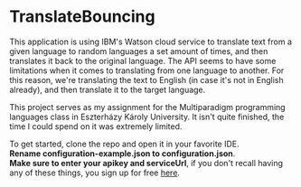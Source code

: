 # TranslateBouncing

This application is using IBM's Watson cloud service to translate text from a given language to random languages a set amount
of times, and then translates it back to the original language. The API seems to have some limitations when it comes to translating
from one language to another. For this reason, we're translating the text to English (in case it's not in English already), and then
translate it to the target language.

This project serves as my assignment for the Multiparadigm programming languages class in Eszterházy Károly University.
It isn't quite finished, the time I could spend on it was extremely limited.

To get started, clone the repo and open it in your favorite IDE.  
**Rename configuration-example.json to configuration.json**.  
**Make sure to enter your apikey and serviceUrl**, if you don't recall having any of these things, you sign up for free [here](https://www.ibm.com/watson/services/language-translator/).
